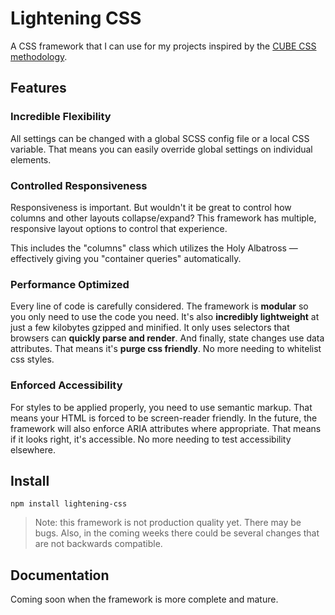 # Lightening CSS

A CSS framework that I can use for my projects inspired by the [CUBE CSS methodology](https://piccalil.li/blog/cube-css/).

## Features

### Incredible Flexibility

All settings can be changed with a global SCSS config file or a local CSS variable. That means you can easily override global settings on individual elements.

### Controlled Responsiveness

Responsiveness is important. But wouldn't it be great to control how columns and other layouts collapse/expand? This framework has multiple, responsive layout options to control that experience.

This includes the "columns" class which utilizes the Holy Albatross — effectively giving you "container queries" automatically.

### Performance Optimized

Every line of code is carefully considered. The framework is **modular** so you only need to use the code you need. It's also **incredibly lightweight** at just a few kilobytes gzipped and minified. It only uses selectors that browsers can **quickly parse and render**. And finally, state changes use data attributes. That means it's **purge css friendly**. No more needing to whitelist css styles.

### Enforced Accessibility

For styles to be applied properly, you need to use semantic markup. That means your HTML is forced to be screen-reader friendly. In the future, the framework will also enforce ARIA attributes where appropriate. That means if it looks right, it's accessible. No more needing to test accessibility elsewhere.

## Install

`npm install lightening-css`

> Note: this framework is not production quality yet. There may be bugs. Also, in the coming weeks there could be several changes that are not backwards compatible.

## Documentation

Coming soon when the framework is more complete and mature.
